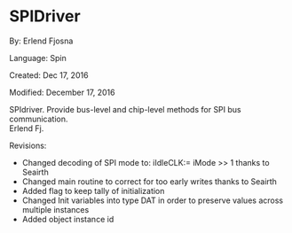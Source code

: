 # SPIDriver

By: Erlend Fjosna

Language: Spin

Created: Dec 17, 2016

Modified: December 17, 2016

 SPIdriver. Provide bus-level and chip-level methods for SPI bus communication.  
 Erlend Fj.  
  
 Revisions:  
 -  Changed decoding of SPI mode to: iIdleCLK:=   iMode >> 1               thanks to Seairth  
 -  Changed main routine to correct for too early writes                   thanks to Seairth  
 -  Added flag to keep tally of initialization  
 -  Changed Init variables into type DAT in order to preserve values across multiple instances  
 -  Added object instance id
